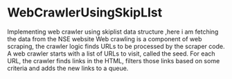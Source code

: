 # WebCrawlerUsingSkipLIst
Implementing web crawler using skiplist data structure ,here i am fetching the data from the NSE website
Web crawling is a component of web scraping, the crawler logic finds URLs to be processed by the scraper code. A web crawler starts with a list of URLs to visit, called the seed. For each URL, the crawler finds links in the HTML, filters those links based on some criteria and adds the new links to a queue.
